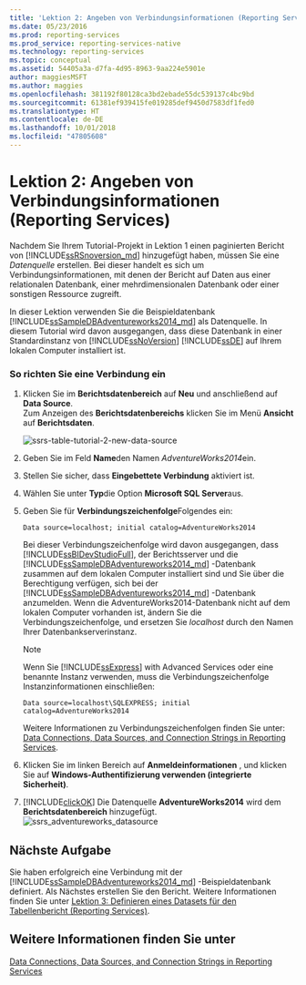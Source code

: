 ```yaml
---
title: 'Lektion 2: Angeben von Verbindungsinformationen (Reporting Services) | Microsoft-Dokumentation'
ms.date: 05/23/2016
ms.prod: reporting-services
ms.prod_service: reporting-services-native
ms.technology: reporting-services
ms.topic: conceptual
ms.assetid: 54405a3a-d7fa-4d95-8963-9aa224e5901e
author: maggiesMSFT
ms.author: maggies
ms.openlocfilehash: 381192f80128ca3bd2ebade55dc539137c4bc9bd
ms.sourcegitcommit: 61381ef939415fe019285def9450d7583df1fed0
ms.translationtype: HT
ms.contentlocale: de-DE
ms.lasthandoff: 10/01/2018
ms.locfileid: "47805608"
---
```

# <a name="lesson-2-specifying-connection-information-reporting-services"></a>Lektion 2: Angeben von Verbindungsinformationen (Reporting Services)
Nachdem Sie Ihrem Tutorial-Projekt in Lektion 1 einen paginierten Bericht von [!INCLUDE[ssRSnoversion_md](../includes/ssrsnoversion-md.md)] hinzugefügt haben, müssen Sie eine *Datenquelle* erstellen. Bei dieser handelt es sich um Verbindungsinformationen, mit denen der Bericht auf Daten aus einer relationalen Datenbank, einer mehrdimensionalen Datenbank oder einer sonstigen Ressource zugreift.  
  
In dieser Lektion verwenden Sie die Beispieldatenbank [!INCLUDE[ssSampleDBAdventureworks2014_md](../includes/sssampledbadventureworks2014-md.md)] als Datenquelle. In diesem Tutorial wird davon ausgegangen, dass diese Datenbank in einer Standardinstanz von [!INCLUDE[ssNoVersion](../includes/ssnoversion-md.md)] [!INCLUDE[ssDE](../includes/ssde-md.md)] auf Ihrem lokalen Computer installiert ist.  
  
### <a name="to-set-up-a-connection"></a>So richten Sie eine Verbindung ein  
  
1.  Klicken Sie im **Berichtsdatenbereich** auf **Neu** und anschließend auf **Data Source**.  
Zum Anzeigen des **Berichtsdatenbereichs** klicken Sie im Menü **Ansicht** auf **Berichtsdaten**.  

    ![ssrs-table-tutorial-2-new-data-source](../reporting-services/media/ssrs-table-tutorial-2-new-data-source.png)
  
   2.  Geben Sie im Feld **Name**den Namen *AdventureWorks2014*ein.  
  
3.  Stellen Sie sicher, dass **Eingebettete Verbindung** aktiviert ist.  
  
4.  Wählen Sie unter **Typ**die Option **Microsoft SQL Server**aus.  
  
5.  Geben Sie für **Verbindungszeichenfolge**Folgendes ein:  
  
    ```  
    Data source=localhost; initial catalog=AdventureWorks2014  
    ```  
  
     Bei dieser Verbindungszeichenfolge wird davon ausgegangen, dass [!INCLUDE[ssBIDevStudioFull](../includes/ssbidevstudiofull-md.md)], der Berichtsserver und die [!INCLUDE[ssSampleDBAdventureworks2014_md](../includes/sssampledbadventureworks2014-md.md)] -Datenbank zusammen auf dem lokalen Computer installiert sind und Sie über die Berechtigung verfügen, sich bei der [!INCLUDE[ssSampleDBAdventureworks2014_md](../includes/sssampledbadventureworks2014-md.md)] -Datenbank anzumelden. Wenn die AdventureWorks2014-Datenbank nicht auf dem lokalen Computer vorhanden ist, ändern Sie die Verbindungszeichenfolge, und ersetzen Sie *localhost* durch den Namen Ihrer Datenbankserverinstanz.
  
     >[!NOTE]  
    >Wenn Sie [!INCLUDE[ssExpress](../includes/ssexpress-md.md)] with Advanced Services oder eine benannte Instanz verwenden, muss die Verbindungszeichenfolge Instanzinformationen einschließen:  
    >  
    >`Data source=localhost\SQLEXPRESS; initial catalog=AdventureWorks2014`  
    >  
    >Weitere Informationen zu Verbindungszeichenfolgen finden Sie unter: [Data Connections, Data Sources, and Connection Strings in Reporting Services](../reporting-services/report-data/data-connections-data-sources-and-connection-strings-report-builder-and-ssrs.md).  
     
  
6.  Klicken Sie im linken Bereich auf **Anmeldeinformationen** , und klicken Sie auf **Windows-Authentifizierung verwenden (integrierte Sicherheit)**.  
  
7.  [!INCLUDE[clickOK](../includes/clickok-md.md)] Die Datenquelle **AdventureWorks2014** wird dem **Berichtsdatenbereich** hinzugefügt.  
![ssrs_adventureworks_datasource](../reporting-services/media/ssrs-adventureworks-datasource.png)  
## <a name="next-task"></a>Nächste Aufgabe  
Sie haben erfolgreich eine Verbindung mit der [!INCLUDE[ssSampleDBAdventureworks2014_md](../includes/sssampledbadventureworks2014-md.md)] -Beispieldatenbank definiert. Als Nächstes erstellen Sie den Bericht. Weitere Informationen finden Sie unter [Lektion 3: Definieren eines Datasets für den Tabellenbericht (Reporting Services)](../reporting-services/lesson-3-defining-a-dataset-for-the-table-report-reporting-services.md).  
  
## <a name="see-also"></a>Weitere Informationen finden Sie unter  
[Data Connections, Data Sources, and Connection Strings in Reporting Services](../reporting-services/report-data/data-connections-data-sources-and-connection-strings-report-builder-and-ssrs.md)  
  
  
  

